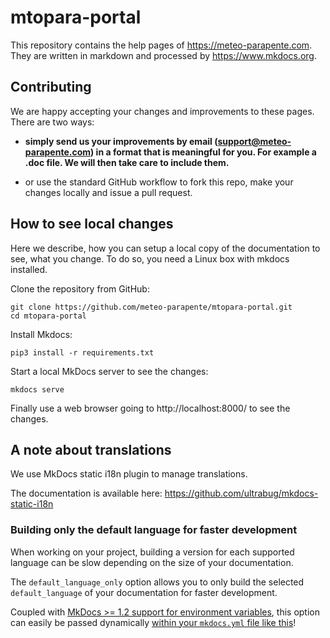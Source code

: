 # mtopara-portal

This repository contains the help pages of https://meteo-parapente.com. They are written in markdown and processed by https://www.mkdocs.org.

## Contributing

We are happy accepting your changes and improvements to these pages. There are two ways:

 * **simply send us your improvements by email (support@meteo-parapente.com) in a format that is meaningful for you. For example a .doc file. We will then take care to include them.**

 * or use the standard GitHub workflow to fork this repo, make your changes locally and
   issue a pull request.

## How to see local changes

Here we describe, how you can setup a local copy of the documentation to see, what you change.
To do so, you need a Linux box with mkdocs installed.

Clone the repository from GitHub:
```
git clone https://github.com/meteo-parapente/mtopara-portal.git
cd mtopara-portal
```

Install Mkdocs:
```
pip3 install -r requirements.txt
```

Start a local MkDocs server to see the changes:
```
mkdocs serve
```

Finally use a web browser going to http://localhost:8000/ to see the changes.


## A note about translations

We use MkDocs static i18n plugin to manage translations.

The documentation is available here: <https://github.com/ultrabug/mkdocs-static-i18n>

### Building only the default language for faster development

When working on your project, building a version for each supported language
can be slow depending on the size of your documentation.

The `default_language_only` option allows you to only build the selected
`default_language` of your documentation for faster development.

Coupled with [MkDocs >= 1.2 support for environment variables](https://www.mkdocs.org/about/release-notes/#support-added-for-environment-variables-in-the-configuration-file-1954),
this option can easily be passed dynamically [within your `mkdocs.yml` file like this](https://github.com/ultrabug/mkdocs-static-i18n/blob/main/mkdocs.yml)!




